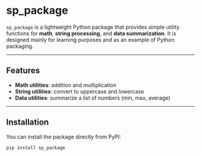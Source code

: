 # sp_package

`sp_package` is a lightweight Python package that provides simple utility functions
for **math**, **string processing**, and **data summarization**.
It is designed mainly for learning purposes and as an example of Python packaging.

---

## Features
- **Math utilities**: addition and multiplication
- **String utilities**: convert to uppercase and lowercase
- **Data utilities**: summarize a list of numbers (min, max, average)

---

## Installation

You can install the package directly from PyPI:

```bash
pip install sp_package